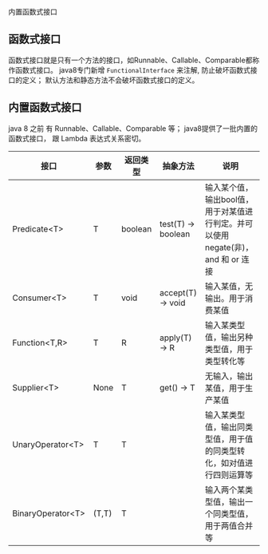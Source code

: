 内置函数式接口

## 函数式接口
函数式接口就是只有一个方法的接口，如Runnable、Callable、Comparable都称作函数式接口。
java8专门新增 `FunctionalInterface` 来注解, 防止破坏函数式接口的定义； 默认方法和静态方法不会破坏函数式接口的定义。

## 内置函数式接口
java 8 之前 有 Runnable、Callable、Comparable 等； java8提供了一批内置的函数式接口， 跟 Lambda 表达式关系密切。

|接口|	参数|	返回类型| 抽象方法 |	说明|
|-----|----|----|-------|-----------|
|Predicate\<T\> |	T|boolean|test(T) -> boolean|	输入某个值，输出bool值，用于对某值进行判定。并可以使用 negate(非)， and 和 or 连接|
|Consumer\<T\> |	T	|void	|accept(T) -> void|输入某值，无输出。用于消费某值|
|Function<T,R> |	T	|R	|apply(T) -> R|输入某类型值，输出另种类型值，用于类型转化等|
|Supplier\<T\> |	None	|T	|get() -> T|无输入，输出某值，用于生产某值|
|UnaryOperator\<T\>	 |T	|T	|          |输入某类型值，输出同类型值，用于值的同类型转化，如对值进行四则运算等|
|BinaryOperator\<T\> |(T,T)|	T	|              |输入两个某类型值，输出一个同类型值，用于两值合并等|

